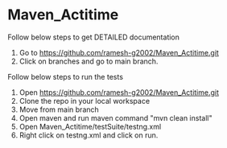 # Maven_Actitime
Follow below steps to get DETAILED documentation
1. Go to https://github.com/ramesh-g2002/Maven_Actitime.git
2. Click on branches and go to main branch.


Follow below  steps to run the tests
1. Open https://github.com/ramesh-g2002/Maven_Actitime.git
2. Clone the repo in your local workspace
3. Move from main branch
4. Open maven and run maven command "mvn clean install"
5. Open Maven_Actitime/testSuite/testng.xml
6. Right click on testng.xml and click on run.
